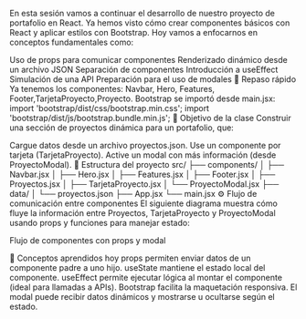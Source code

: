 En esta sesión vamos a continuar el desarrollo de nuestro proyecto de portafolio en React. Ya hemos visto cómo crear componentes básicos con React y aplicar estilos con Bootstrap. Hoy vamos a enfocarnos en conceptos fundamentales como:

Uso de props para comunicar componentes
Renderizado dinámico desde un archivo JSON
Separación de componentes
Introducción a useEffect
Simulación de una API
Preparación para el uso de modales
🔁 Repaso rápido
Ya tenemos los componentes: Navbar, Hero, Features, Footer,TarjetaProyecto,Proyecto.
Bootstrap se importó desde main.jsx:
import 'bootstrap/dist/css/bootstrap.min.css';
import 'bootstrap/dist/js/bootstrap.bundle.min.js';
🎯 Objetivo de la clase
Construir una sección de proyectos dinámica para un portafolio, que:

Cargue datos desde un archivo proyectos.json.
Use un componente por tarjeta (TarjetaProyecto).
Active un modal con más información (desde ProyectoModal).
🧱 Estructura del proyecto
src/
├── components/
│   ├── Navbar.jsx
│   ├── Hero.jsx
│   ├── Features.jsx
│   ├── Footer.jsx
│   ├── Proyectos.jsx
│   ├── TarjetaProyecto.jsx
│   └── ProyectoModal.jsx
├── data/
│   └── proyectos.json
├── App.jsx
└── main.jsx
⚙️ Flujo de comunicación entre componentes
El siguiente diagrama muestra cómo fluye la información entre Proyectos, TarjetaProyecto y ProyectoModal usando props y funciones para manejar estado:

Flujo de componentes con props y modal

🧠 Conceptos aprendidos hoy
props permiten enviar datos de un componente padre a uno hijo.
useState mantiene el estado local del componente.
useEffect permite ejecutar lógica al montar el componente (ideal para llamadas a APIs).
Bootstrap facilita la maquetación responsiva.
El modal puede recibir datos dinámicos y mostrarse u ocultarse según el estado.
